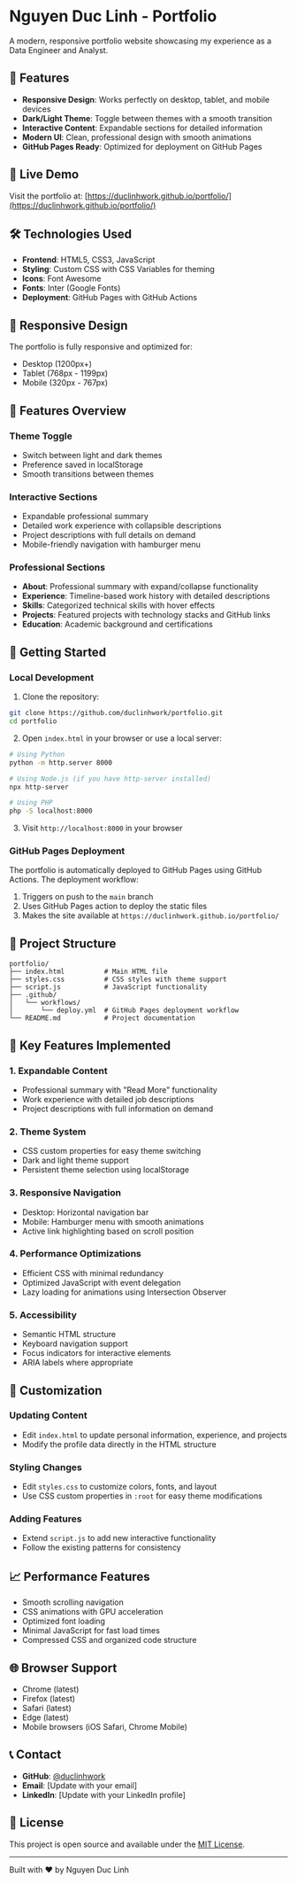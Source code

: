 # Nguyen Duc Linh - Portfolio

A modern, responsive portfolio website showcasing my experience as a Data Engineer and Analyst.

## 🌟 Features

- **Responsive Design**: Works perfectly on desktop, tablet, and mobile devices
- **Dark/Light Theme**: Toggle between themes with a smooth transition
- **Interactive Content**: Expandable sections for detailed information
- **Modern UI**: Clean, professional design with smooth animations
- **GitHub Pages Ready**: Optimized for deployment on GitHub Pages

## 🚀 Live Demo

Visit the portfolio at: [https://duclinhwork.github.io/portfolio/](https://duclinhwork.github.io/portfolio/)

## 🛠️ Technologies Used

- **Frontend**: HTML5, CSS3, JavaScript
- **Styling**: Custom CSS with CSS Variables for theming
- **Icons**: Font Awesome
- **Fonts**: Inter (Google Fonts)
- **Deployment**: GitHub Pages with GitHub Actions

## 📱 Responsive Design

The portfolio is fully responsive and optimized for:
- Desktop (1200px+)
- Tablet (768px - 1199px)
- Mobile (320px - 767px)

## 🎨 Features Overview

### Theme Toggle
- Switch between light and dark themes
- Preference saved in localStorage
- Smooth transitions between themes

### Interactive Sections
- Expandable professional summary
- Detailed work experience with collapsible descriptions
- Project descriptions with full details on demand
- Mobile-friendly navigation with hamburger menu

### Professional Sections
- **About**: Professional summary with expand/collapse functionality
- **Experience**: Timeline-based work history with detailed descriptions
- **Skills**: Categorized technical skills with hover effects
- **Projects**: Featured projects with technology stacks and GitHub links
- **Education**: Academic background and certifications

## 🚀 Getting Started

### Local Development

1. Clone the repository:
```bash
git clone https://github.com/duclinhwork/portfolio.git
cd portfolio
```

2. Open `index.html` in your browser or use a local server:
```bash
# Using Python
python -m http.server 8000

# Using Node.js (if you have http-server installed)
npx http-server

# Using PHP
php -S localhost:8000
```

3. Visit `http://localhost:8000` in your browser

### GitHub Pages Deployment

The portfolio is automatically deployed to GitHub Pages using GitHub Actions. The deployment workflow:

1. Triggers on push to the `main` branch
2. Uses GitHub Pages action to deploy the static files
3. Makes the site available at `https://duclinhwork.github.io/portfolio/`

## 📁 Project Structure

```
portfolio/
├── index.html          # Main HTML file
├── styles.css          # CSS styles with theme support
├── script.js           # JavaScript functionality
├── .github/
│   └── workflows/
│       └── deploy.yml  # GitHub Pages deployment workflow
└── README.md           # Project documentation
```

## 🎯 Key Features Implemented

### 1. Expandable Content
- Professional summary with "Read More" functionality
- Work experience with detailed job descriptions
- Project descriptions with full information on demand

### 2. Theme System
- CSS custom properties for easy theme switching
- Dark and light theme support
- Persistent theme selection using localStorage

### 3. Responsive Navigation
- Desktop: Horizontal navigation bar
- Mobile: Hamburger menu with smooth animations
- Active link highlighting based on scroll position

### 4. Performance Optimizations
- Efficient CSS with minimal redundancy
- Optimized JavaScript with event delegation
- Lazy loading for animations using Intersection Observer

### 5. Accessibility
- Semantic HTML structure
- Keyboard navigation support
- Focus indicators for interactive elements
- ARIA labels where appropriate

## 🔧 Customization

### Updating Content
- Edit `index.html` to update personal information, experience, and projects
- Modify the profile data directly in the HTML structure

### Styling Changes
- Edit `styles.css` to customize colors, fonts, and layout
- Use CSS custom properties in `:root` for easy theme modifications

### Adding Features
- Extend `script.js` to add new interactive functionality
- Follow the existing patterns for consistency

## 📈 Performance Features

- Smooth scrolling navigation
- CSS animations with GPU acceleration
- Optimized font loading
- Minimal JavaScript for fast load times
- Compressed CSS and organized code structure

## 🌐 Browser Support

- Chrome (latest)
- Firefox (latest)
- Safari (latest)
- Edge (latest)
- Mobile browsers (iOS Safari, Chrome Mobile)

## 📞 Contact

- **GitHub**: [@duclinhwork](https://github.com/duclinhwork)
- **Email**: [Update with your email]
- **LinkedIn**: [Update with your LinkedIn profile]

## 📄 License

This project is open source and available under the [MIT License](LICENSE).

---

Built with ❤️ by Nguyen Duc Linh
